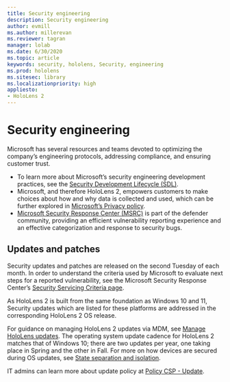 ```yaml
---
title: Security engineering
description: Security engineering
author: evmill
ms.author: millerevan
ms.reviewer: tagran
manager: lolab
ms.date: 6/30/2020
ms.topic: article
keywords: security, hololens, Security, engineering
ms.prod: hololens
ms.sitesec: library
ms.localizationpriority: high
appliesto:
- HoloLens 2
---
```


# Security engineering

Microsoft has several resources and teams devoted to optimizing the company’s engineering protocols, addressing compliance, and ensuring customer trust.

- To learn more about Microsoft’s security engineering development practices, see the [Security Development Lifecycle (SDL)](https://www.microsoft.com/securityengineering/sdl).
- Microsoft, and therefore HoloLens 2, empowers customers to make choices about how and why data is collected and used, which can be further explored in [Microsoft’s Privacy policy](https://privacy.microsoft.com/).
- [Microsoft Security Response Center (MSRC)](https://www.microsoft.com/msrc) is part of the defender community, providing an efficient vulnerability reporting experience and an effective categorization and response to security bugs.

## Updates and patches

Security updates and patches are released on the second Tuesday of each month. In order to understand the criteria used by Microsoft to evaluate next steps for a reported vulnerability, see the Microsoft Security Response Center’s [Security Servicing Criteria page](https://www.microsoft.com/msrc/windows-security-servicing-criteria).

As HoloLens 2 is built from the same foundation as Windows 10 and 11, Security updates which are listed for these platforms are addressed in the corresponding HoloLens 2 OS release.

For guidance on managing HoloLens 2 updates via MDM, see [Manage HoloLens updates](hololens-updates.md). The operating system update cadence for HoloLens 2 matches that of Windows 10; there are two updates per year, one taking place in Spring and the other in Fall. For more on how devices are secured during OS updates, see [State separation and isolation](security-state-separation-isolation.md).

IT admins can learn more about update policy at [Policy CSP - Update](/windows/client-management/mdm/policy-csp-update).
